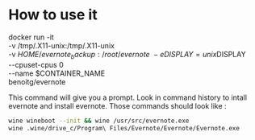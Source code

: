 # How to use it

docker run  -it  \
    -v /tmp/.X11-unix:/tmp/.X11-unix \
    -v $HOME/evernote_backup:/root/evernote \
    -e DISPLAY=unix$DISPLAY \
    --cpuset-cpus 0 \
    --name $CONTAINER_NAME \
    benoitg/evernote

This command will give you a prompt. Look in command history to intall evernote and install evernote. Those commands should look like :

```bash
wine wineboot --init && wine /usr/src/evernote.exe
wine .wine/drive_c/Program\ Files/Evernote/Evernote/Evernote.exe
```

